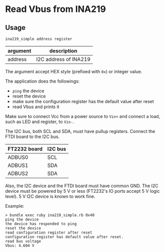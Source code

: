 # Read Vbus from INA219

## Usage

```
ina219_simple address register
```

| argument | description                  |
|----------|------------------------------|
| address  | I2C address of INA219        |

The argument accept HEX style (prefixed with `0x`) or integer value.

The application does the followings:

* `ping` the device
* reset the device
* make sure the configuration register has the default value after reset
* read Vbus and prints it

Make sure to connect Vcc from a power source to `Vin+` and connect a load,
such as LED and register, to `Vin-`.

The I2C bus, both SCL and SDA, must have pullup registers. Connect the FTDI
board to the I2C bus.

| FT2232 board | I2C bus |
|--------------|---------|
| ADBUS0       | SCL     |
| ADBUS1       | SDA     |
| ADBUS2       | SDA     |

Also, the I2C device and the FTDI board must have common GND. The I2C device
must be powered by 5 V or less (FT2232's IO ports accept 5 V logic level). 5 V
I2C device is known to work fine.

Example:

```
> bundle exec ruby ina219_simple.rb 0x40
ping the device
the device has responded to ping
reset the device
read configuration register after reset
configuration register has default value after reset.
read bus voltage
Vbus: 4.604 V
```
